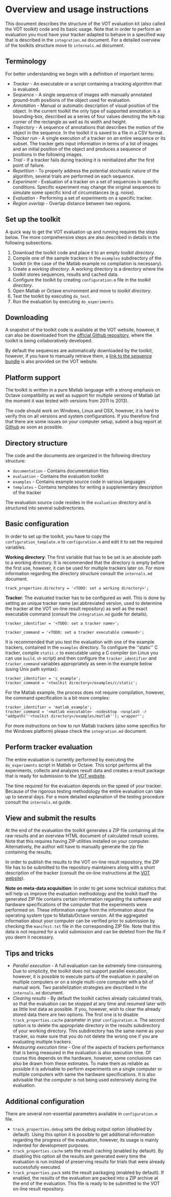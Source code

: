 Overview and usage instructions
===============================

This document describes the structure of the VOT evaluation kit (also called the VOT toolkit) code and its basic usage. Note that in order to perform an evaluation you must have your tracker adapted to behave in a specified way that is described in the `integration.md` document. For a detailed overview of the toolkits structure move to `internals.md` document.

Terminology
-----------

For better understanding we begin with a definition of important terms:

* _Tracker_ - An executable or a script containing a tracking algorithm that is evaluated. 
* _Sequence_ - A single sequence of images with manually annotated ground-truth positions of the object used for evaluation.
* _Annotation_ - Manual or automatic description of visual position of the object. In the current toolkit the only type of supported annotation is a bounding-box, described as a series of four values denoting the left-top corner of the rectangle as well as its width and height.
* _Trajectory_ - A sequence of annotations that describes the motion of the object in the sequence. In the toolkit it is saved to a file in a CSV format.
* _Tracker run_ - A single execution of a tracker on an entire sequence or its subset. The tracker gets input information in terms of a list of images and an initial position of the object and produces a sequence of positions in the following images.
* _Trial_ - If a tracker fails during tracking it is reinitialized after the first point of failure.
* _Repetition_ - To properly address the potential stochastic nature of the algorithm, several trials are performed on each sequence.
* _Experiment_ - Evaluation of a tracker on a set of sequences in specific conditions. Specific experiment may change the original sequences to simulate some specific kind of circumstances (e.g. noise).
* _Evaluation_ - Performing a set of experiments on a specific tracker.
* _Region overlap_ - Overlap distance between two regions.

Set up the toolkit
------------------

A quick way to get the VOT evaluation up and running requires the steps below. The more comprehensive steps are also described in details in the following subsections.

 1. Download the toolkit code and place it to an empty _toolkit directory_.
 2. Compile one of the sample trackers in the `examples` subdirectory of the toolkit (in the case of the Matlab example no compilation is necessary).
 3. Create a _working directory_. A working directory is a directory where the toolkit stores sequences, results and cached data.
 4. Configure the toolkit by creating `configuration.m` file in the _toolkit directory_.
 5. Open Matlab or Octave environment and move to _toolkit directory_.
 6. Test the toolkit by executing `do_test`.
 7. Run the evaluation by executing `do_experiments`.

Downloading
-----------

A snapshot of the toolkit code is available at the VOT website, however, it can also be downloaded from the [official Github repository](https://github.com/vicoslab/vot-toolkit/), where the toolkit is being collaboratively developed.

By default the sequences are automatically downloaded by the toolkit, however, if you have to manually retrieve them, a [link to the sequence bundle](http://go.vicos.si/vot2013bundle) is also provided on the VOT website.

Platform support
----------------

The toolkit is written in a pure Matlab language with a strong emphasis on Octave compatibility as well as support for multiple versions of Matlab (at the moment it was tested with versions from 2011 to 2013).

The code should work on Windows, Linux and OSX, however, it is hard to verify this on all versions and system configurations. If you therefore find that there are some issues on your computer setup, submit a bug report at [Github](https://github.com/vicoslab/vot-toolkit/issues/new) as soon as possible.

Directory structure
-------------------

The code and the documents are organized in the following directory structure:

* `documentation` - Contains documentation files
* `evaluation` - Contains the evaluation toolkit
* `examples` - Contains example source code in various languages
* `templates` - Contains templates for writing a supplementary description of the tracker

The evaluation source code resides in the `evaluation` directory and is structured into several subdirectories. 

Basic configuration
-------------------

In order to set up the toolkit, you have to copy the `configuration_template.m` to `configuration.m` and edit it to set the required variables.

**Working directory**: The first variable that has to be set is an absolute path to a working directory. It is recommended that the directory is empty before the first use, however, it can be used for multiple trackers later on. For more information regarding the directory structure consult the `internals.md` document.

    track_properties.directory = '<TODO: set a working directory>';

**Tracker**: The evaluated tracker has to be configured as well. This is done by setting an unique tracker name (an abbreviated version, used to determine the tracker at the VOT on-line result repository) as well as the exact executable command (consult the `integration.md` guide for details).

    tracker_identifier = '<TODO: set a tracker name>';
    
    tracker_command = '<TODO: set a tracker executable command>';

It is recommended that you test the evaluation with one of the example trackers, contained in the `examples` directory. To configure the ''static'' C tracker, compile `static.c` to executable using a C compiler (on Linux you can use `build.sh` script) and then configure the `tracker_identifier` and `tracker_command` variables appropriately as seen in the example below (using Unix path syntax):

    tracker_identifier = 'c_example';
    tracker_command = '<toolkit directory>/examples/c/static';

For the Matlab example, the process does not require compilation, however, the command specification is a bit more complex:

    tracker_identifier = 'matlab_example';
    tracker_command = '<matlab executable> -nodesktop -nosplash -r "addpath(''<toolkit directory>/examples/matlab''); wrapper"';

For more instructions on how to run Matlab trackers (also some specifics for the Windows platform) please check the `integration.md` document.

Perform tracker evaluation
--------------------------

The entire evaluation is currently performed by executing the `do_experiments` script in Matlab or Octave. This script performs all the experiments, collects and analyzes result data and creates a result package that is ready for submission to the [VOT website](http://votchallenge.net).

The time required for the evaluation depends on the speed of your tracker. Because of the rigorous testing methodology the entire evaluation can take up to several days. For a more detailed explanation of the testing procedure consult the `internals.md` guide.

View and submit the results
---------------------------

At the end of the evaluation the toolkit generates a ZIP file containing all the raw results and an overview HTML document of calculated result scores. Note that this requires having ZIP utilities installed on your computer. Alternatively, the author will have to manually generate the zip file containing the results.

In order to publish the results to the VOT on-line result repository, the ZIP file has to be submitted to the repository maintainers along with a short description of the tracker (consult the on-line instructions at the [VOT website](http://votchallenge.net)).

**Note on meta-data acquisition**: In order to get some technical statistics that will help us improve the evaluation methodology and the toolkit itself the generated ZIP file contains certain information regarding the software and hardware specifications of the computer that the experiments were performed on. These information range from the information about the operating system type to Matlab/Octave version. All the aggregated information about your computer can be verified prior to submission by checking the `manifest.txt` file in the corresponding ZIP file. Note that this data is not required for a valid submission and can be deleted from the file if you deem it necessary. 

Tips and tricks
---------------

* _Parallel execution_ - A full evaluation can be extremely time-consuming. Due to simplicity, the toolkit does not support parallel execution, however, it is possible to execute parts of the evaluation in parallel on multiple computers or on a single multi-core computer with a bit of manual work. Two parallelization strategies are described  in the `internals.md` document.
* _Clearing results_ - By default the toolkit caches already calculated trials, so that the evaluation can be stopped at any time and resumed later with as little lost data as possible. If you, however, wish to clear the already stored data there are two options. The first one is to disable `track_properties.cache` parameter in your `configuration.m`. The second option is to delete the appropriate directory in the results subdirectory of your working directory. This subdirectory has the same name as your tracker, so make sure that you do not delete the wrong one if you are evaluating multiple trackers.
* _Measuring execution time_ - One of the aspects of trackers performance that is being measured in the evaluation is also execution time. Of course this depends on the hardware, however, some conclusions can also be drawn from these estimates. To make them as reliable as possible it is advisable to perform experiments on a single computer or multiple computers with same the hardware specifications. It is also advisable that the computer is not being used extensively during the evaluation. 

Additional configuration
------------------------

There are several non-essential parameters available in `configuration.m` file.

* `track_properties.debug` sets the debug output option (disabled by default). Using this option it is possible to get additional information regarding the progress of the evaluation, however, its usage is mainly indented for development purposes.
* `track_properties.cache` sets the result caching (enabled by default). By disabling this option all the results are generated every time the evaluation is run instead of preserving results for trials that were already successfully executed.
* `track_properties.pack` sets the result packaging (enabled by default). If enabled, the results of the evaluation are packed into a ZIP archive at the end of the evaluation. This file is ready to be submitted to the VOT on-line result repository.
